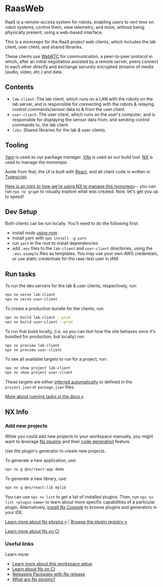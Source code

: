 # RaasWeb

RaaS is a remote-access system for robots, enabling users to rent time on robot systems, control them,
view telemetry, and more, without being physically present, using a web-based interface.

This is a monorepo for the RaaS project web clients, which includes the lab client, user client, and shared libraries.

These clients use [WebRTC](https://developer.mozilla.org/en-US/docs/Web/API/WebRTC_API) for communication, a peer-to-peer protocol in which, after an initial negotiation assisted
by a remote server, peers connect to each other directly and exchange securely encrypted streams of media (audio, video, etc.) and data.

## Contents

- `lab-client`: The lab client, which runs on a LAN with the robots on the lab server, and is responsible for
connecting with the robots & relaying control commands/sensor data to & from the user client.
- `user-client`: The user client, which runs on the user's computer, and is responsible for
displaying the sensor data from, and sending control commands to, the lab client.
- `libs`: Shared libraries for the lab & user clients.

## Tooling

[Yarn](https://yarnpkg.com/getting-started) is used as our package manager.
[Vite](https://vitejs.dev/guide/) is used as our build tool.
[NX](https://nx.dev/getting-started/intro) is used to manage the monorepo.

Aside from that, the UI is built with [React](https://react.dev/), and all client code is written in [Typescript](https://www.typescriptlang.org/).

[Here is an intro to how we're using NX to manage this monorepo](https://nx.dev/getting-started/tutorials/react-monorepo-tutorial?utm_source=nx_project&amp;utm_medium=readme&amp;utm_campaign=nx_projects)-- you can run `npx nx graph` to visually explore what was created. Now, let's get you up to speed!

## Dev Setup

Both clients can be run locally. You'll need to do the following first:

- install node [using nvm](https://nodejs.org/en/download/package-manager)
- install yarn with `npm install -g yarn`
- run `yarn` in the root to install dependencies
- add `.env` files to the `lab-client` and `user-client` directories, using the `.env.example` files as templates.
  You may use your own AWS credentials, or use static credentials for the raas-test user in IAM.

## Run tasks

To run the dev servers for the lab & user clients, respectively, run:

```sh
npx nx serve lab-client
npx nx serve user-client
```

To create a production bundle for the clients, run:

```sh
npx nx build lab-client --prod
npx nx build user-client --prod
```

To run that build locally, (i.e. so you can test how the site behaves once it's bundled for production, but locally) run:

```sh
npx nx preview lab-client
npx nx preview user-client
```

To see all available targets to run for a project, run:

```sh
npx nx show project lab-client
npx nx show project user-client
```

These targets are either [inferred automatically](https://nx.dev/concepts/inferred-tasks?utm_source=nx_project&utm_medium=readme&utm_campaign=nx_projects) or defined in the `project.json` or `package.json` files.

[More about running tasks in the docs &raquo;](https://nx.dev/features/run-tasks?utm_source=nx_project&utm_medium=readme&utm_campaign=nx_projects)

## NX Info

### Add new projects

While you could add new projects to your workspace manually, you might want to leverage [Nx plugins](https://nx.dev/concepts/nx-plugins?utm_source=nx_project&utm_medium=readme&utm_campaign=nx_projects) and their [code generation](https://nx.dev/features/generate-code?utm_source=nx_project&utm_medium=readme&utm_campaign=nx_projects) feature.

Use the plugin's generator to create new projects.

To generate a new application, use:

```sh
npx nx g @nx/react:app demo
```

To generate a new library, use:

```sh
npx nx g @nx/react:lib mylib
```

You can use `npx nx list` to get a list of installed plugins. Then, run `npx nx list <plugin-name>` to learn about more specific capabilities of a particular plugin. Alternatively, [install Nx Console](https://nx.dev/getting-started/editor-setup?utm_source=nx_project&utm_medium=readme&utm_campaign=nx_projects) to browse plugins and generators in your IDE.

[Learn more about Nx plugins &raquo;](https://nx.dev/concepts/nx-plugins?utm_source=nx_project&utm_medium=readme&utm_campaign=nx_projects) | [Browse the plugin registry &raquo;](https://nx.dev/plugin-registry?utm_source=nx_project&utm_medium=readme&utm_campaign=nx_projects)

[Learn more about Nx on CI](https://nx.dev/ci/intro/ci-with-nx#ready-get-started-with-your-provider?utm_source=nx_project&utm_medium=readme&utm_campaign=nx_projects)

### Useful links

Learn more:

- [Learn more about this workspace setup](https://nx.dev/getting-started/tutorials/react-monorepo-tutorial?utm_source=nx_project&amp;utm_medium=readme&amp;utm_campaign=nx_projects)
- [Learn about Nx on CI](https://nx.dev/ci/intro/ci-with-nx?utm_source=nx_project&utm_medium=readme&utm_campaign=nx_projects)
- [Releasing Packages with Nx release](https://nx.dev/features/manage-releases?utm_source=nx_project&utm_medium=readme&utm_campaign=nx_projects)
- [What are Nx plugins?](https://nx.dev/concepts/nx-plugins?utm_source=nx_project&utm_medium=readme&utm_campaign=nx_projects)
